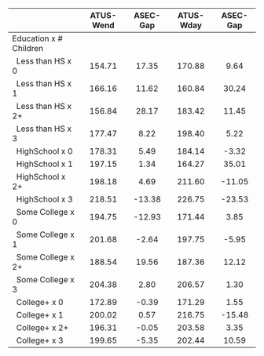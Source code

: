 
|                      |    ATUS-Wend |     ASEC-Gap |    ATUS-Wday |     ASEC-Gap |
| -------------------- | :----------: | :----------: | :----------: | :----------: |
| Education x # Children |              |              |              |              |
| &nbsp;&nbsp;Less than HS x 0 |       154.71 |        17.35 |       170.88 |         9.64 |
| &nbsp;&nbsp;Less than HS x 1 |       166.16 |        11.62 |       160.84 |        30.24 |
| &nbsp;&nbsp;Less than HS x 2+ |       156.84 |        28.17 |       183.42 |        11.45 |
| &nbsp;&nbsp;Less than HS x 3 |       177.47 |         8.22 |       198.40 |         5.22 |
| &nbsp;&nbsp;HighSchool x 0 |       178.31 |         5.49 |       184.14 |        -3.32 |
| &nbsp;&nbsp;HighSchool x 1 |       197.15 |         1.34 |       164.27 |        35.01 |
| &nbsp;&nbsp;HighSchool x 2+ |       198.18 |         4.69 |       211.60 |       -11.05 |
| &nbsp;&nbsp;HighSchool x 3 |       218.51 |       -13.38 |       226.75 |       -23.53 |
| &nbsp;&nbsp;Some College x 0 |       194.75 |       -12.93 |       171.44 |         3.85 |
| &nbsp;&nbsp;Some College x 1 |       201.68 |        -2.64 |       197.75 |        -5.95 |
| &nbsp;&nbsp;Some College x 2+ |       188.54 |        19.56 |       187.36 |        12.12 |
| &nbsp;&nbsp;Some College x 3 |       204.38 |         2.80 |       206.57 |         1.30 |
| &nbsp;&nbsp;College+ x 0 |       172.89 |        -0.39 |       171.29 |         1.55 |
| &nbsp;&nbsp;College+ x 1 |       200.02 |         0.57 |       216.75 |       -15.48 |
| &nbsp;&nbsp;College+ x 2+ |       196.31 |        -0.05 |       203.58 |         3.35 |
| &nbsp;&nbsp;College+ x 3 |       199.65 |        -5.35 |       202.44 |        10.59 |

